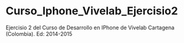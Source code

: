 # Curso_Iphone_Vivelab_Ejercisio2
Ejercisio 2 del Curso de Desarrollo en IPhone de Vivelab Cartagena (Colombia). Ed: 2014-2015
